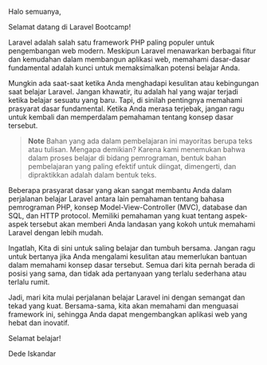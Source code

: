 Halo semuanya,

Selamat datang di Laravel Bootcamp!

Laravel adalah salah satu framework PHP paling populer untuk pengembangan web modern. Meskipun Laravel menawarkan berbagai fitur dan kemudahan dalam membangun aplikasi web, memahami dasar-dasar fundamental adalah kunci untuk memaksimalkan potensi belajar Anda.

Mungkin ada saat-saat ketika Anda menghadapi kesulitan atau kebingungan saat belajar Laravel. Jangan khawatir, itu adalah hal yang wajar terjadi ketika belajar sesuatu yang baru. Tapi, di sinilah pentingnya memahami prasyarat dasar fundamental. Ketika Anda merasa terjebak, jangan ragu untuk kembali dan memperdalam pemahaman tentang konsep dasar tersebut.

> **Note**
> Bahan yang ada dalam pembelajaran ini mayoritas berupa teks atau tulisan. Mengapa demikian? Karena kami menemukan bahwa dalam proses belajar di bidang pemrograman, bentuk bahan pembelajaran yang paling efektif untuk diingat, dimengerti, dan dipraktikkan adalah dalam bentuk teks.

Beberapa prasyarat dasar yang akan sangat membantu Anda dalam perjalanan belajar Laravel antara lain pemahaman tentang bahasa pemrograman PHP, konsep Model-View-Controller (MVC), database dan SQL, dan HTTP protocol. Memiliki pemahaman yang kuat tentang aspek-aspek tersebut akan memberi Anda landasan yang kokoh untuk memahami Laravel dengan lebih mudah.

Ingatlah, Kita di sini untuk saling belajar dan tumbuh bersama. Jangan ragu untuk bertanya jika Anda mengalami kesulitan atau memerlukan bantuan dalam memahami konsep dasar tersebut. Semua dari kita pernah berada di posisi yang sama, dan tidak ada pertanyaan yang terlalu sederhana atau terlalu rumit.

Jadi, mari kita mulai perjalanan belajar Laravel ini dengan semangat dan tekad yang kuat. Bersama-sama, kita akan memahami dan menguasai framework ini, sehingga Anda dapat mengembangkan aplikasi web yang hebat dan inovatif.

Selamat belajar!

Dede Iskandar
